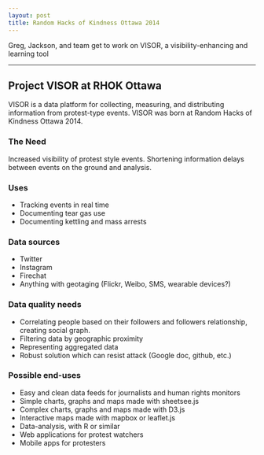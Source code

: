 ```yaml
---
layout: post
title: Random Hacks of Kindness Ottawa 2014
---
```


Greg, Jackson, and team get to work on VISOR, a visibility-enhancing and learning tool

-----

## Project VISOR at RHOK Ottawa

VISOR is a data platform for collecting, measuring, and distributing information from protest-type events. VISOR was born at Random Hacks of Kindness Ottawa 2014.

### The Need

Increased visibility of protest style events. Shortening information delays between events on the ground and analysis.

### Uses
- Tracking events in real time
- Documenting tear gas use
- Documenting kettling and mass arrests

### Data sources
- Twitter
- Instagram
- Firechat
- Anything with geotaging (Flickr, Weibo, SMS, wearable devices?)

### Data quality needs
- Correlating people based on their followers and followers relationship, creating social graph.
- Filtering data by geographic proximity
- Representing aggregated data
- Robust solution which can resist attack (Google doc, github, etc.)

### Possible end-uses 
- Easy and clean data feeds for journalists and human rights monitors
- Simple charts, graphs and maps made with sheetsee.js
- Complex charts, graphs and maps made with D3.js
- Interactive maps made with mapbox or leaflet.js
- Data-analysis, with R or similar
- Web applications for protest watchers
- Mobile apps for protesters
